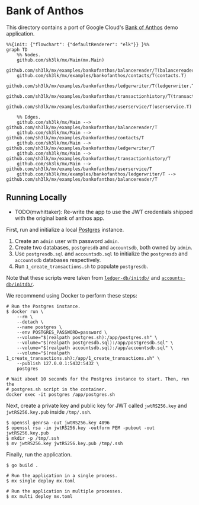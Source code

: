 # Bank of Anthos

This directory contains a port of Google Cloud's [Bank of Anthos][boa] demo
application.

```mermaid
%%{init: {"flowchart": {"defaultRenderer": "elk"}} }%%
graph TD
    %% Nodes.
    github.com/sh3lk/mx/Main(mx.Main)
    github.com/sh3lk/mx/examples/bankofanthos/balancereader/T(balancereader.T)
    github.com/sh3lk/mx/examples/bankofanthos/contacts/T(contacts.T)
    github.com/sh3lk/mx/examples/bankofanthos/ledgerwriter/T(ledgerwriter.T)
    github.com/sh3lk/mx/examples/bankofanthos/transactionhistory/T(transactionhistory.T)
    github.com/sh3lk/mx/examples/bankofanthos/userservice/T(userservice.T)

    %% Edges.
    github.com/sh3lk/mx/Main --> github.com/sh3lk/mx/examples/bankofanthos/balancereader/T
    github.com/sh3lk/mx/Main --> github.com/sh3lk/mx/examples/bankofanthos/contacts/T
    github.com/sh3lk/mx/Main --> github.com/sh3lk/mx/examples/bankofanthos/ledgerwriter/T
    github.com/sh3lk/mx/Main --> github.com/sh3lk/mx/examples/bankofanthos/transactionhistory/T
    github.com/sh3lk/mx/Main --> github.com/sh3lk/mx/examples/bankofanthos/userservice/T
    github.com/sh3lk/mx/examples/bankofanthos/ledgerwriter/T --> github.com/sh3lk/mx/examples/bankofanthos/balancereader/T
```

## Running Locally

- TODO(mwhittaker): Re-write the app to use the JWT credentials shipped with the
  original bank of anthos app.

First, run and initialize a local [Postgres][postgres] instance.

1. Create an `admin` user with password `admin`.
2. Create two databases, `postgresdb` and `accountsdb`, both owned by `admin`.
3. Use `postgresdb.sql` and `accountsdb.sql` to initialize the `postgresdb` and
   `accountsdb` databases respectively.
4. Run `1_create_transactions.sh` to populate `postgresdb`.

Note that these scripts were taken from [`ledger-db/initdb/`][ledger-db] and
[`accounts-db/initdb/`][accounts-db].

We recommend using Docker to perform these steps:

```shell
# Run the Postgres instance.
$ docker run \
    --rm \
    --detach \
    --name postgres \
    --env POSTGRES_PASSWORD=password \
    --volume="$(realpath postgres.sh):/app/postgres.sh" \
    --volume="$(realpath postgresdb.sql):/app/postgresdb.sql" \
    --volume="$(realpath accountsdb.sql):/app/accountsdb.sql" \
    --volume="$(realpath 1_create_transactions.sh):/app/1_create_transactions.sh" \
    --publish 127.0.0.1:5432:5432 \
    postgres

# Wait about 10 seconds for the Postgres instance to start. Then, run the
# postgres.sh script in the container.
docker exec -it postgres /app/postgres.sh
```

Next, create a private key and public key for JWT called `jwtRS256.key` and
`jwtRS256.key.pub` inside `/tmp/.ssh`.

```shell
$ openssl genrsa -out jwtRS256.key 4096
$ openssl rsa -in jwtRS256.key -outform PEM -pubout -out jwtRS256.key.pub
$ mkdir -p /tmp/.ssh
$ mv jwtRS256.key jwtRS256.key.pub /tmp/.ssh
```

Finally, run the application.

```shell
$ go build .

# Run the application in a single process.
$ mx single deploy mx.toml

# Run the application in multiple processes.
$ mx multi deploy mx.toml
```

[accounts-db]: https://github.com/GoogleCloudPlatform/bank-of-anthos/tree/main/src/accounts/accounts-db/initdb
[boa]: https://github.com/GoogleCloudPlatform/bank-of-anthos
[ledger-db]: https://github.com/GoogleCloudPlatform/bank-of-anthos/tree/main/src/ledger/ledger-db/initdb
[postgres]: https://www.postgresql.org/

